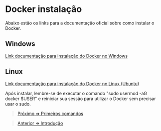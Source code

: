 # Docker instalação

Abaixo estão os links para a documentação oficial sobre como instalar o Docker.

## Windows

[Link documentação para instalação do Docker no Windows](https://docs.docker.com/desktop/windows/install/)

## Linux

[Link documentação para instalação do Docker no Linux (Ubuntu)](https://docs.docker.com/engine/install/ubuntu/)

Após instalar, lembre-se de executar o comando "sudo usermod -aG docker $USER" e reiniciar sua sessão para utilizar o Docker sem precisar usar o sudo.

> [Próximo => Primeiros comandos ](comandos01.md)

> [Anterior => Introdução ](introducao.md)
